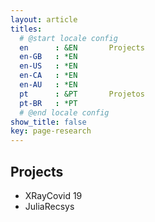 ```yaml
---
layout: article
titles:
  # @start locale config
  en      : &EN       Projects
  en-GB   : *EN
  en-US   : *EN
  en-CA   : *EN
  en-AU   : *EN
  pt      : &PT       Projetos
  pt-BR   : *PT
  # @end locale config
show_title: false
key: page-research
---
```


## Projects

- XRayCovid 19
- JuliaRecsys
